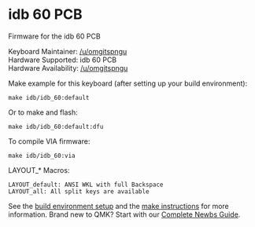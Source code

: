 # idb 60 PCB

Firmware for the idb 60 PCB

Keyboard Maintainer: [/u/omgitspngu](https://github.com/itspngu)  
Hardware Supported: idb 60 PCB  
Hardware Availability: [/u/omgitspngu](https://www.reddit.com/user/omgitspngu/)  

Make example for this keyboard (after setting up your build environment):

    make idb/idb_60:default

Or to make and flash:

    make idb/idb_60:default:dfu
	
To compile VIA firmware:

    make idb/idb_60:via
	
LAYOUT_* Macros:

	LAYOUT_default: ANSI WKL with full Backspace
	LAYOUT_all: All split keys are available

See the [build environment setup](https://docs.qmk.fm/#/getting_started_build_tools) and the [make instructions](https://docs.qmk.fm/#/getting_started_make_guide) for more information. Brand new to QMK? Start with our [Complete Newbs Guide](https://docs.qmk.fm/#/newbs).
